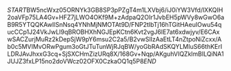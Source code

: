 $START$BW5ncWxz05ORNYk3GB8SP3pPZgT4m1LXVbj6/iJ0iYW3Vfd/lXKQIH2oaVFp75LA4Gv+HFZ7jLWO4OKf9M+zAdpaQ2OIr1JvbEH5pWVy8wGwO6aB9R5YTQQKAwIlSnNsq4YNhMjNMOTAt9D/FNP2tIbTj16hTGitHAeuIOwu54qucCCp1J24VkJwLl9qBROBHXhNGJEpKCtn6Kvt2vgJ6IE7at6xdwjyv/E6CAxwSACZurjMuRz2kDepSjW9pY6msu2C2a5/B2vwSlIzAaEtLT4nZtpoNiZcxx/Ab0c5MVIMvORwPgum3oGtJTuTunWjRJqBW/yoGbRAdSKQYLMIuS66thKErILDRJAvJhxxG3cq+SjSXCHmZizURq8X/168Gv+Nqp/AKguhVIQZklmBILQiNA1JUJZ3fxLP15no2doVWcz02OFX0CzkaOQ1q5P8$END$